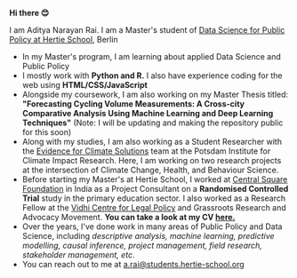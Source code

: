 **Hi there 😊**

I am Aditya Narayan Rai. I am a Master's student of [Data Science for Public Policy at Hertie School](https://www.hertie-school.org/en/mds/curriculum), Berlin

- In my Master's program, I am learning about applied Data Science and Public Policy
- I mostly work with **Python and R.** I also have experience coding for the web using **HTML/CSS/JavaScript**
- Alongside my coursework, I am also working on my Master Thesis titled: **"Forecasting Cycling Volume Measurements: A Cross-city Comparative Analysis Using Machine Learning and Deep Learning Techniques"** (Note: I will be updating and making the repository public for this soon)
- Along with my studies, I am also working as a Student Researcher with the [Evidence for Climate Solutions](https://www.pik-potsdam.de/en/institute/departments/climate-economics-and-policy/research/evidence-for-climate-solutions/evidence-for-climate-solutions) team at the Potsdam Institute for Climate Impact Research. Here, I am working on two research projects at the intersection of Climate Change, Health, and Behaviour Science.
- Before starting my Master's at Hertie School, I worked at [Central Square Foundation](https://www.centralsquarefoundation.org/) in India as a Project Consultant on a **Randomised Controlled Trial** study in the primary education sector. I also worked as a Research Fellow at the [Vidhi Centre for Legal Policy](https://vidhilegalpolicy.in/) and Grassroots Research and Advocacy Movement. **You can take a look at my CV [here.](https://www.dropbox.com/scl/fi/9aiffjpmyir2k1gigipcq/CV_Aditya_Narayan_Rai_March2025.pdf?rlkey=omwbhkt70hkwc2ijag0jahq6w&st=uul6sx84&dl=0)**
- Over the years, I've done work in many areas of Public Policy and Data Science, including *descriptive analysis, machine learning, predictive modelling, causal inference, project management, field research, stakeholder management, etc*.
- You can reach out to me at a.rai@students.hertie-school.org

